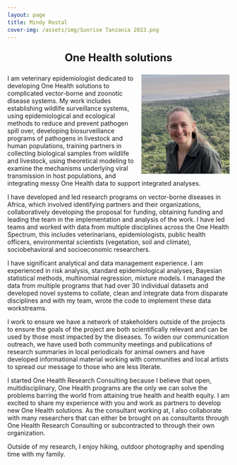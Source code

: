 ```yaml
---
layout: page
title: Mindy Rostal
cover-img: /assets/img/Sunrise Tanzania 2023.png
---
```


<p style="text-align: center; font-size: 24px; font-weight: bold;">One Health solutions</p> 

<img src="/assets/img/M_Rostal_headshot_cropped.png" align="right" width="200px"/>

I am veterinary epidemiologist dedicated to developing One Health solutions to complicated vector-borne and zoonotic disease systems. My work includes establishing wildlife surveillance systems, using epidemiological and ecological methods to reduce and prevent pathogen spill over, developing biosurveillance programs of pathogens in livestock and human populations, training partners in collecting biological samples from wildlife and livestock, using theoretical modeling to examine the mechanisms underlying viral transmission in host populations, and integrating messy One Health data to support integrated analyses. 

I have developed and led research programs on vector-borne diseases in Africa, which involved identifying partners and their organizations, collaboratively developing the proposal for funding, obtaining funding and leading the team in the implementation and analysis of the work. I have led teams and worked with data from multiple disciplines across the One Health Spectrum, this includes veterinarians, epidemiologists, public health officers, environmental scientists (vegetation, soil and climate), sociobehavioral and socioeconomic researchers. 

I have significant analytical and data management experience. I am experienced in risk analysis, standard epidemiological analyses, Bayesian statistical methods, multinomial regression, mixture models. I managed the data from multiple programs that had over 30 individual datasets and developed novel systems to collate, clean and integrate data from disparate disciplines and with my team, wrote the code to implement these data workstreams.

I work to ensure we have a network of stakeholders outside of the projects to ensure the goals of the project are both scientifically relevant and can be used by those most impacted by the diseases. To widen our communication outreach, we have used both community meetings and publications of research summaries in local periodicals for animal owners and have developed informational material working with communities and local artists to spread our message to those who are less literate.

I started One Health Research Consulting because I believe that open, multidisciplinary, One Health programs are the only we can solve the problems barring the world from attaining true health and health equity. I am excited to share my experience with you and work as partners to develop new One Health solutions. As the consultant working at, I also collaborate with many researchers that can either be brought on as consultants through One Health Research Consulting or subcontracted to through their own organization.

Outside of my research, I enjoy hiking, outdoor photography and spending time with my family.



